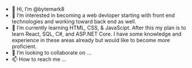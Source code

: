- 👋 Hi, I’m @bytemark8
- 👀 I’m interested in becoming a web devloper starting with front end technologies and working toward back end as well.
- 🌱 I’m currently learning HTML, CSS, & JavaScipt. After this my plan is to learn React, SQL, C#, and ASP.NET Core. I have some knowledge and experience in these areas already but would like to become more proficient.
- 💞️ I’m looking to collaborate on ...
- 📫 How to reach me ...

<!---
bytemark8/bytemark8 is a ✨ special ✨ repository because its `README.md` (this file) appears on your GitHub profile.
You can click the Preview link to take a look at your changes.
--->
